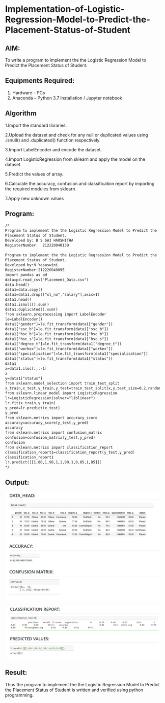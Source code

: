 # Implementation-of-Logistic-Regression-Model-to-Predict-the-Placement-Status-of-Student

## AIM:
To write a program to implement the the Logistic Regression Model to Predict the Placement Status of Student.

## Equipments Required:
1. Hardware – PCs
2. Anaconda – Python 3.7 Installation / Jupyter notebook

## Algorithm
1.Import the standard libraries.

2.Upload the dataset and check for any null or duplicated values using .isnull() and .duplicated() function respectively.

3.Import LabelEncoder and encode the dataset.

4.Import LogisticRegression from sklearn and apply the model on the dataset.

5.Predict the values of array.

6.Calculate the accuracy, confusion and classification report by importing the required modules from sklearn.

7.Apply new unknown values

## Program:
```
/*
Program to implement the the Logistic Regression Model to Predict the Placement Status of Student.
Developed by: B S SAI HARSHITHA
RegisterNumber:  212220040139

Program to implement the the Logistic Regression Model to Predict the Placement Status of Student.
Developed by:N.Yasaswini 
RegisterNumber:212220040095
import pandas as pd
data=pd.read_csv("Placement_Data.csv")
data.head()
data1=data.copy() 
data1=data1.drop(["sl_no","salary"],axis=1) 
data1.head() 
data1.isnull().sum() 
data1.duplicated().sum()
from sklearn.preprocessing import LabelEncoder
le=LabelEncoder() 
data1["gender"]=le.fit_transform(data1["gender"]) 
data1["ssc_b"]=le.fit_transform(data1["ssc_b"]) 
data1["hsc_b"]=le.fit_transform(data1["hsc_b"])
data1["hsc_s"]=le.fit_transform(data1["hsc_s"])
data1["degree_t"]=le.fit_transform(data1["degree_t"])
data1["workex"]=le.fit_transform(data1["workex"])
data1["specialisation"]=le.fit_transform(data1["specialisation"])
data1["status"]=le.fit_transform(data1["status"])
data1
x=data1.iloc[:,:-1] 
x   
y=data1["status"]
from sklearn.model_selection import train_test_split
x_train,x_test,y_train,y_test=train_test_split(x,y,test_size=0.2,random_state=0)
from sklearn.linear_model import LogisticRegression
lr=LogisticRegression(solver="liblinear")
lr.fit(x_train,y_train)
y_pred=lr.predict(x_test) 
y_pred
from sklearn.metrics import accuracy_score 
accuracy=accuracy_score(y_test,y_pred) 
accuracy
from sklearn.metrics import confusion_matrix
confusion=confusion_matrix(y_test,y_pred)
confusion
from sklearn.metrics import classification_report
classification_report1=classification_report(y_test,y_pred)
classification_report1
lr.predict([[1,80,1,90,1,1,90,1,0,85,1,85]])
*/

```

## Output:
![image](https://github.com/saiharshithabs/Implementation-of-Logistic-Regression-Model-to-Predict-the-Placement-Status-of-Student/blob/6fedc0f06bc7f4cb38a241df0b15109d0aad2d93/WhatsApp%20Image%202022-10-14%20at%209.09.30%20AM.jpeg)

![image](https://github.com/saiharshithabs/Implementation-of-Logistic-Regression-Model-to-Predict-the-Placement-Status-of-Student/blob/40e2261fc4d29169e7d65102e03ae5c3e6a77463/WhatsApp%20Image%202022-10-14%20at%209.14.00%20AM.jpeg)



## Result:
Thus the program to implement the the Logistic Regression Model to Predict the Placement Status of Student is written and verified using python programming.
